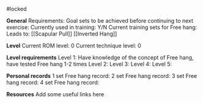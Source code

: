 #locked

**General**
Requirements:
Goal sets to be achieved before continuing to next exercise:
Currently used in training: Y/N
Current training sets for Free hang:
Leads to:
[[Scapular Pull]]
[[Inverted Hang]]

**Level**
Current ROM level: 0
Current technique level: 0

**Level requirements**
Level 1: Have knowledge of the concept of Free hang, have tested Free hang 1-2 times
Level 2:
Level 3:
Level 4:
Level 5:

**Personal records**
1 set Free hang record:
2 set Free hang record:
3 set Free hang record:
4 set Free hang record:

**Resources**
Add some useful links here


